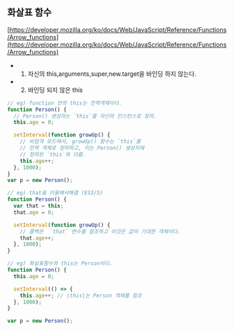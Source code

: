 ## 화살표 함수

[https://developer.mozilla.org/ko/docs/Web/JavaScript/Reference/Functions/Arrow_functions](https://developer.mozilla.org/ko/docs/Web/JavaScript/Reference/Functions/Arrow_functions)

- 1. 자신의 this,arguments,super,new.target을 바인딩 하지 않는다.

- 2.  바인딩 되지 않은 this

```js
// eg) function 안의 this는 전역객체이다.
function Person() {
  // Person() 생성자는 `this`를 자신의 인스턴스로 정의.
  this.age = 0;

  setInterval(function growUp() {
    // 비엄격 모드에서, growUp() 함수는 `this`를
    // 전역 객체로 정의하고, 이는 Person() 생성자에
    // 정의된 `this`와 다름.
    this.age++;
  }, 1000);
}
var p = new Person();

// eg) that을 이용해서해결 (ES3/5)
function Person() {
  var that = this;
  that.age = 0;

  setInterval(function growUp() {
    // 콜백은  `that` 변수를 참조하고 이것은 값이 기대한 객체이다.
    that.age++;
  }, 1000);
}

// eg) 화살표함수의 this는 Person이다.
function Person() {
  this.age = 0;

  setInterval(() => {
    this.age++; // |this|는 Person 객체를 참조
  }, 1000);
}

var p = new Person();
```
